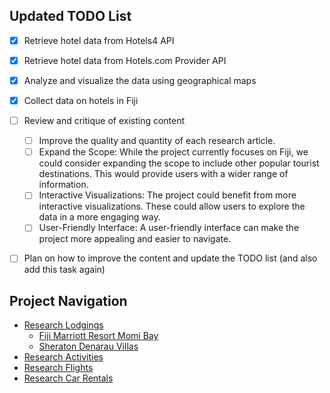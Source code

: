 
## Updated TODO List

- [x] Retrieve hotel data from Hotels4 API
- [x] Retrieve hotel data from Hotels.com Provider API
- [x] Analyze and visualize the data using geographical maps
- [x] Collect data on hotels in Fiji
- [ ] Review and critique of existing content
  - [ ] Improve the quality and quantity of each research article.
  - [ ] Expand the Scope: While the project currently focuses on Fiji, we could consider expanding the scope to include other popular tourist destinations. This would provide users with a wider range of information.
  - [ ] Interactive Visualizations: The project could benefit from more interactive visualizations. These could allow users to explore the data in a more engaging way.
  - [ ] User-Friendly Interface: A user-friendly interface can make the project more appealing and easier to navigate.
- [ ] Plan on how to improve the content and update the TODO list (and also add this task again)


## Project Navigation
- [Research Lodgings](research-lodgings.md)
  - [Fiji Marriott Resort Momi Bay](lodgings/Fiji-Marriott-Resort-Momi-Bay.md)
  - [Sheraton Denarau Villas](lodgings/Sheraton-Denarau-Villas.md)
- [Research Activities](research-activities.md)
- [Research Flights](research-flights.md)
- [Research Car Rentals](research-car-rentals.md)